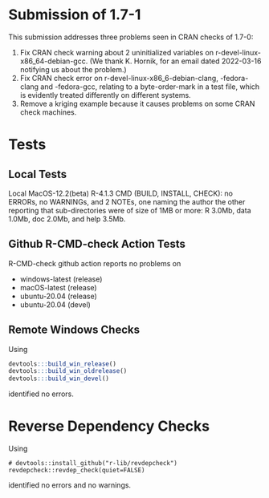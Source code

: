 # Submission of 1.7-1

This submission addresses three problems seen in CRAN checks of 1.7-0:

1. Fix CRAN check warning about 2 uninitialized variables on
  r-devel-linux-x86_64-debian-gcc.  (We thank K. Hornik, for an email dated
  2022-03-16 notifying us about the problem.)
2. Fix CRAN check error on r-devel-linux-x86_6-debian-clang, -fedora-clang and
  -fedora-gcc, relating to a byte-order-mark in a test file, which is evidently
  treated differently on different systems.
3. Remove a kriging example because it causes problems on some CRAN check
   machines.

# Tests

## Local Tests

Local MacOS-12.2(beta) R-4.1.3 CMD (BUILD, INSTALL, CHECK): no ERRORs, no
WARNINGs, and 2 NOTEs, one naming the author the other reporting that
sub-directories were of size of 1MB or more: R 3.0Mb, data 1.0Mb, doc 2.0Mb,
and help 3.5Mb.

## Github R-CMD-check Action Tests

R-CMD-check github action reports no problems on
* windows-latest (release)
* macOS-latest (release)
* ubuntu-20.04 (release)
* ubuntu-20.04 (devel)


## Remote Windows Checks

Using
```R
devtools:::build_win_release()
devtools:::build_win_oldrelease()
devtools:::build_win_devel()
```
identified no errors.

# Reverse Dependency Checks

Using
```
# devtools::install_github("r-lib/revdepcheck")
revdepcheck::revdep_check(quiet=FALSE)
```
identified no errors and no warnings.


